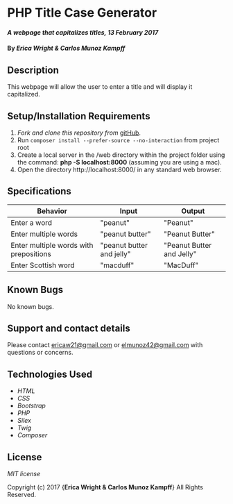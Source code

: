 # PHP Title Case Generator

#### _A webpage that capitalizes titles, 13 February 2017_

#### By _**Erica Wright & Carlos Munoz Kampff**_

## Description

This webpage will allow the user to enter a title and will display it capitalized.

## Setup/Installation Requirements

1. _Fork and clone this repository from_ [gitHub](https://github.com/ericaw21/title-case.git).
2. Run `composer install --prefer-source --no-interaction` from project root
3. Create a local server in the /web directory within the project folder using the command: __php -S localhost:8000__ (assuming you are using a mac).
4. Open the directory http://localhost:8000/ in any standard web browser.

## Specifications

|Behavior|Input|Output|
|--------|-----|------|
| Enter a word | "peanut" | "Peanut" |
| Enter multiple words | "peanut butter" | "Peanut Butter" |
| Enter multiple words with prepositions | "peanut butter and jelly" | "Peanut Butter and Jelly" |
| Enter Scottish word | "macduff" | "MacDuff" |

## Known Bugs

No known bugs.

## Support and contact details

Please contact ericaw21@gmail.com or elmunoz42@gmail.com with questions or concerns.

## Technologies Used

* _HTML_
* _CSS_
* _Bootstrap_
* _PHP_
* _Silex_
* _Twig_
* _Composer_

## License

*MIT license*

Copyright (c) 2017 {**Erica Wright & Carlos Munoz Kampff**} All Rights Reserved.
